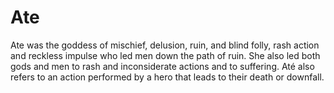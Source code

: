# Ate
Ate was the goddess of mischief, delusion, ruin, and blind folly, rash action and reckless impulse who led men down the path of ruin. She also led both gods and men to rash and inconsiderate actions and to suffering. Até also refers to an action performed by a hero that leads to their death or downfall.
